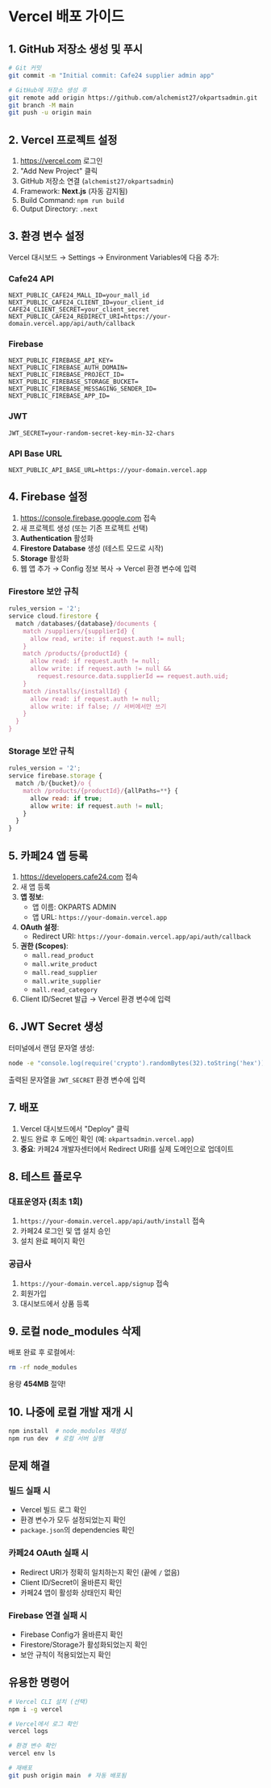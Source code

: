 # Vercel 배포 가이드

## 1. GitHub 저장소 생성 및 푸시

```bash
# Git 커밋
git commit -m "Initial commit: Cafe24 supplier admin app"

# GitHub에 저장소 생성 후
git remote add origin https://github.com/alchemist27/okpartsadmin.git
git branch -M main
git push -u origin main
```

## 2. Vercel 프로젝트 설정

1. https://vercel.com 로그인
2. "Add New Project" 클릭
3. GitHub 저장소 연결 (`alchemist27/okpartsadmin`)
4. Framework: **Next.js** (자동 감지됨)
5. Build Command: `npm run build`
6. Output Directory: `.next`

## 3. 환경 변수 설정

Vercel 대시보드 → Settings → Environment Variables에 다음 추가:

### Cafe24 API
```
NEXT_PUBLIC_CAFE24_MALL_ID=your_mall_id
NEXT_PUBLIC_CAFE24_CLIENT_ID=your_client_id
CAFE24_CLIENT_SECRET=your_client_secret
NEXT_PUBLIC_CAFE24_REDIRECT_URI=https://your-domain.vercel.app/api/auth/callback
```

### Firebase
```
NEXT_PUBLIC_FIREBASE_API_KEY=
NEXT_PUBLIC_FIREBASE_AUTH_DOMAIN=
NEXT_PUBLIC_FIREBASE_PROJECT_ID=
NEXT_PUBLIC_FIREBASE_STORAGE_BUCKET=
NEXT_PUBLIC_FIREBASE_MESSAGING_SENDER_ID=
NEXT_PUBLIC_FIREBASE_APP_ID=
```

### JWT
```
JWT_SECRET=your-random-secret-key-min-32-chars
```

### API Base URL
```
NEXT_PUBLIC_API_BASE_URL=https://your-domain.vercel.app
```

## 4. Firebase 설정

1. https://console.firebase.google.com 접속
2. 새 프로젝트 생성 (또는 기존 프로젝트 선택)
3. **Authentication** 활성화
4. **Firestore Database** 생성 (테스트 모드로 시작)
5. **Storage** 활성화
6. 웹 앱 추가 → Config 정보 복사 → Vercel 환경 변수에 입력

### Firestore 보안 규칙
```javascript
rules_version = '2';
service cloud.firestore {
  match /databases/{database}/documents {
    match /suppliers/{supplierId} {
      allow read, write: if request.auth != null;
    }
    match /products/{productId} {
      allow read: if request.auth != null;
      allow write: if request.auth != null &&
        request.resource.data.supplierId == request.auth.uid;
    }
    match /installs/{installId} {
      allow read: if request.auth != null;
      allow write: if false; // 서버에서만 쓰기
    }
  }
}
```

### Storage 보안 규칙
```javascript
rules_version = '2';
service firebase.storage {
  match /b/{bucket}/o {
    match /products/{productId}/{allPaths=**} {
      allow read: if true;
      allow write: if request.auth != null;
    }
  }
}
```

## 5. 카페24 앱 등록

1. https://developers.cafe24.com 접속
2. 새 앱 등록
3. **앱 정보**:
   - 앱 이름: OKPARTS ADMIN
   - 앱 URL: `https://your-domain.vercel.app`
4. **OAuth 설정**:
   - Redirect URI: `https://your-domain.vercel.app/api/auth/callback`
5. **권한 (Scopes)**:
   - `mall.read_product`
   - `mall.write_product`
   - `mall.read_supplier`
   - `mall.write_supplier`
   - `mall.read_category`
6. Client ID/Secret 발급 → Vercel 환경 변수에 입력

## 6. JWT Secret 생성

터미널에서 랜덤 문자열 생성:
```bash
node -e "console.log(require('crypto').randomBytes(32).toString('hex'))"
```

출력된 문자열을 `JWT_SECRET` 환경 변수에 입력

## 7. 배포

1. Vercel 대시보드에서 "Deploy" 클릭
2. 빌드 완료 후 도메인 확인 (예: `okpartsadmin.vercel.app`)
3. **중요**: 카페24 개발자센터에서 Redirect URI를 실제 도메인으로 업데이트

## 8. 테스트 플로우

### 대표운영자 (최초 1회)
1. `https://your-domain.vercel.app/api/auth/install` 접속
2. 카페24 로그인 및 앱 설치 승인
3. 설치 완료 페이지 확인

### 공급사
1. `https://your-domain.vercel.app/signup` 접속
2. 회원가입
3. 대시보드에서 상품 등록

## 9. 로컬 node_modules 삭제

배포 완료 후 로컬에서:
```bash
rm -rf node_modules
```

용량 **454MB** 절약!

## 10. 나중에 로컬 개발 재개 시

```bash
npm install  # node_modules 재생성
npm run dev  # 로컬 서버 실행
```

## 문제 해결

### 빌드 실패 시
- Vercel 빌드 로그 확인
- 환경 변수가 모두 설정되었는지 확인
- `package.json`의 dependencies 확인

### 카페24 OAuth 실패 시
- Redirect URI가 정확히 일치하는지 확인 (끝에 `/` 없음)
- Client ID/Secret이 올바른지 확인
- 카페24 앱이 활성화 상태인지 확인

### Firebase 연결 실패 시
- Firebase Config가 올바른지 확인
- Firestore/Storage가 활성화되었는지 확인
- 보안 규칙이 적용되었는지 확인

## 유용한 명령어

```bash
# Vercel CLI 설치 (선택)
npm i -g vercel

# Vercel에서 로그 확인
vercel logs

# 환경 변수 확인
vercel env ls

# 재배포
git push origin main  # 자동 배포됨
```
